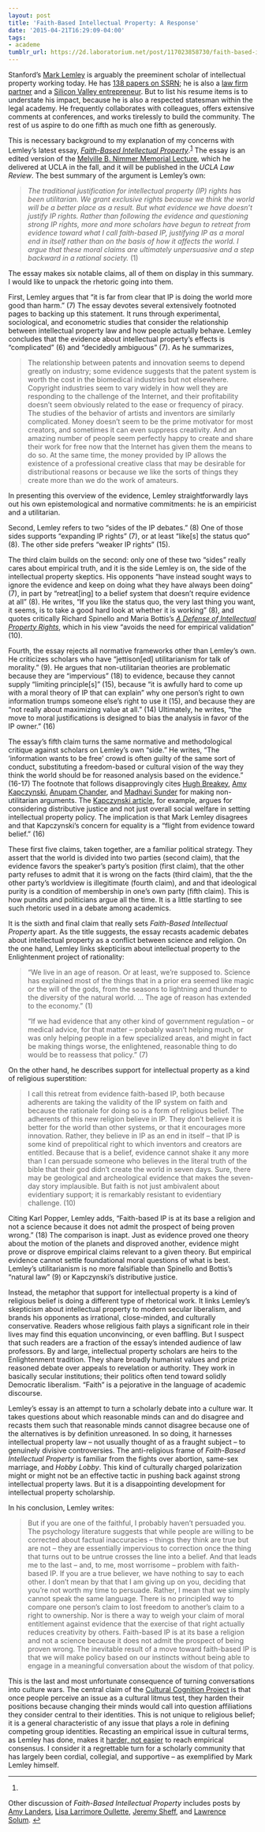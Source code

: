 ```yaml
---
layout: post
title: 'Faith-Based Intellectual Property: A Response'
date: '2015-04-21T16:29:09-04:00'
tags:
- academe
tumblr_url: https://2d.laboratorium.net/post/117023858730/faith-based-intellectual-property-a-response
---
```

Stanford’s [Mark Lemley](https://www.law.stanford.edu/profile/mark-a-lemley) is arguably the preeminent scholar of intellectual property working today. He has [138 papers on SSRN](http://papers.ssrn.com/sol3/cf_dev/AbsByAuth.cfm?per_id=32215); he is also a [law firm partner](http://durietangri.com/attorneys/mark-lemley) and a [Silicon Valley entrepreneur](http://en.wikipedia.org/wiki/Lex_Machina). But to list his resume items is to understate his impact, because he is also a respected statesman within the legal academy. He frequently collaborates with colleagues, offers extensive comments at conferences, and works tirelessly to build the community. The rest of us aspire to do one fifth as much one fifth as generously.

This is necessary background to my explanation of my concerns with Lemley’s latest essay, [_Faith-Based Intellectual Property_](http://papers.ssrn.com/sol3/papers.cfm?abstract_id=2587297).<sup id="fnref:1"><a href="#fn:1" class="footnote-ref" role="doc-noteref">1</a></sup> The essay is an edited version of the [Melville B. Nimmer Memorial Lecture](https://www.law.ucla.edu/news-and-events/1140/2014/11/13/melville-b-d--nimmer-memorial-lecture/), which he delivered at UCLA in the fall, and it will be published in the _UCLA Law Review_. The best summary of the argument is Lemley’s own:

> _The traditional justification for intellectual property (IP) rights has been utilitarian. We grant exclusive rights because we think the world will be a better place as a result. But what evidence we have doesn’t justify IP rights. Rather than following the evidence and questioning strong IP rights, more and more scholars have begun to retreat from evidence toward what I call faith-based IP, justifying IP as a moral end in itself rather than on the basis of how it affects the world. I argue that these moral claims are ultimately unpersuasive and a step backward in a rational society._ (1)

The essay makes six notable claims, all of them on display in this summary. I would like to unpack the rhetoric going into them.

First, Lemley argues that “it is far from clear that IP is doing the world more good than harm.” (7) The essay devotes several extensively footnoted pages to backing up this statement. It runs through experimental, sociological, and econometric studies that consider the relationship between intellectual property law and how people actually behave. Lemley concludes that the evidence about intellectual property’s effects is “complicated” (6) and “decidedly ambiguous” (7). As he summarizes,

> The relationship between patents and innovation seems to depend greatly on industry; some evidence suggests that the patent system is worth the cost in the biomedical industries but not elsewhere. Copyright industries seem to vary widely in how well they are responding to the challenge of the Internet, and their profitability doesn’t seem obviously related to the ease or frequency of piracy. The studies of the behavior of artists and inventors are similarly complicated. Money doesn’t seem to be the prime motivator for most creators, and sometimes it can even suppress creativity. And an amazing number of people seem perfectly happy to create and share their work for free now that the Internet has given them the means to do so. At the same time, the money provided by IP allows the existence of a professional creative class that may be desirable for distributional reasons or because we like the sorts of things they create more than we do the work of amateurs.

In presenting this overview of the evidence, Lemley straightforwardly lays out his own epistemological and normative commitments: he is an empiricist and a utilitarian.

Second, Lemley refers to two “sides of the IP debates.” (8) One of those sides supports “expanding IP rights” (7), or at least “like[s] the status quo” (8). The other side prefers “weaker IP rights” (15).

The third claim builds on the second: only one of these two “sides” really cares about empirical truth, and it is the side Lemley is on, the side of the intellectual property skeptics. His opponents “have instead sought ways to ignore the evidence and keep on doing what they have always been doing” (7), in part by “retreat[ing] to a belief system that doesn’t require evidence at all” (8). He writes, “If you like the status quo, the very last thing you want, it seems, is to take a good hard look at whether it is working” (8), and quotes critically Richard Spinello and Maria Bottis’s [_A Defense of Intellectual Property Rights_](http://www.amazon.com/A-Defense-Intellectual-Property-Rights/dp/1847203957), which in his view “avoids the need for empirical validation” (10).

Fourth, the essay rejects all normative frameworks other than Lemley’s own. He criticizes scholars who have “jettison[ed] utilitarianism for talk of morality.” (9). He argues that non-utilitarian theories are problematic because they are “impervious” (18) to evidence, because they cannot supply “limiting principle[s]” (15), because “it is awfully hard to come up with a moral theory of IP that can explain” why one person’s right to own information trumps someone else’s right to use it (15), and because they are “not really about maximizing value at all.” (14) Ultimately, he writes, “the move to moral justifications is designed to bias the analysis in favor of the IP owner.” (16)

The essay’s fifth claim turns the same normative and methodological critique against scholars on Lemley’s own “side.” He writes, “The ‘information wants to be free’ crowd is often guilty of the same sort of conduct, substituting a freedom-based or cultural vision of the way they think the world should be for reasoned analysis based on the evidence.” (16-17) The footnote that follows disapprovingly cites [Hugh Breakey](http://www.griffith.edu.au/criminology-law/key-centre-ethics-law-justice-governance/staff/dr-hugh-breakey), [Amy Kapczynski](http://www.law.yale.edu/faculty/AKapczynski.htm), [Anupam Chander](https://law.ucdavis.edu/faculty/chander/), and [Madhavi Sunder](https://law.ucdavis.edu/faculty/sunder/) for making non-utilitarian arguments. The [Kapczynski article](http://www.uclalawreview.org/?p=3401), for example, argues for considering distributive justice and not just overall social welfare in setting intellectual property policy. The implication is that Mark Lemley disagrees and that Kapczynski’s concern for equality is a “flight from evidence toward belief.” (16)

These first five claims, taken together, are a familiar political strategy. They assert that the world is divided into two parties (second claim), that the evidence favors the speaker’s party’s position (first claim), that the other party refuses to admit that it is wrong on the facts (third claim), that the the other party’s worldview is illegitimate (fourth claim), and and that ideological purity is a condition of membership in one’s own party (fifth claim). This is how pundits and politicians argue all the time. It is a little startling to see such rhetoric used in a debate among academics.

It is the sixth and final claim that really sets _Faith-Based Intellectual Property_ apart. As the title suggests, the essay recasts academic debates about intellectual property as a conflict between science and religion. On the one hand, Lemley links skepticism about intellectual property to the Enlightenment project of rationality:

> “We live in an age of reason. Or at least, we’re supposed to. Science has explained most of the things that in a prior era seemed like magic or the will of the gods, from the seasons to lightning and thunder to the diversity of the natural world. … The age of reason has extended to the economy.” (1)
> 
> “If we had evidence that any other kind of government regulation – or medical advice, for that matter – probably wasn’t helping much, or was only helping people in a few specialized areas, and might in fact be making things worse, the enlightened, reasonable thing to do would be to reassess that policy.” (7)

On the other hand, he describes support for intellectual property as a kind of religious superstition:

> I call this retreat from evidence faith-based IP, both because adherents are taking the validity of the IP system on faith and because the rationale for doing so is a form of religious belief. The adherents of this new religion believe in IP. They don’t believe it is better for the world than other systems, or that it encourages more innovation. Rather, they believe in IP as an end in itself – that IP is some kind of prepolitical right to which inventors and creators are entitled. Because that is a belief, evidence cannot shake it any more than I can persuade someone who believes in the literal truth of the bible that their god didn’t create the world in seven days. Sure, there may be geological and archeological evidence that makes the seven-day story implausible. But faith is not just ambivalent about evidentiary support; it is remarkably resistant to evidentiary challenge. (10)

Citing Karl Popper, Lemley adds, “Faith-based IP is at its base a religion and not a science because it does not admit the prospect of being proven wrong.” (18) The comparison is inapt. Just as evidence proved one theory about the motion of the planets and disproved another, evidence might prove or disprove empirical claims relevant to a given theory. But empirical evidence cannot settle foundational moral questions of what is best. Lemley’s utilitarianism is no more falsifiable than Spinello and Bottis’s “natural law” (9) or Kapczynski’s distributive justice.

Instead, the metaphor that support for intellectual property is a kind of religious belief is doing a different type of rhetorical work. It links Lemley’s skepticism about intellectual property to modern secular liberalism, and brands his opponents as irrational, close-minded, and culturally conservative. Readers whose religious faith plays a significant role in their lives may find this equation unconvincing, or even baffling. But I suspect that such readers are a fraction of the essay’s intended audience of law professors. By and large, intellectual property scholars are heirs to the Enlightenment tradition. They share broadly humanist values and prize reasoned debate over appeals to revelation or authority. They work in basically secular institutions; their politics often tend toward solidly Democratic liberalism. “Faith” is a pejorative in the language of academic discourse.

Lemley’s essay is an attempt to turn a scholarly debate into a culture war. It takes questions about which reasonable minds can and do disagree and recasts them such that reasonable minds cannot disagree because one of the alternatives is by definition unreasoned. In so doing, it harnesses intellectual property law – not usually thought of as a fraught subject – to genuinely divisive controversies. The anti-religious frame of _Faith-Based Intellectual Property_ is familiar from the fights over abortion, same-sex marriage, and _Hobby Lobby_. This kind of culturally charged polarization might or might not be an effective tactic in pushing back against strong intellectual property laws. But it is a disappointing development for intellectual property scholarship.

In his conclusion, Lemley writes:

> But if you are one of the faithful, I probably haven’t persuaded you. The psychology literature suggests that while people are willing to be corrected about factual inaccuracies – things they think are true but are not – they are essentially impervious to correction once the thing that turns out to be untrue crosses the line into a belief. And that leads me to the last – and, to me, most worrisome – problem with faith-based IP. If you are a true believer, we have nothing to say to each other. I don’t mean by that that I am giving up on you, deciding that you’re not worth my time to persuade. Rather, I mean that we simply cannot speak the same language. There is no principled way to compare one person’s claim to lost freedom to another’s claim to a right to ownership. Nor is there a way to weigh your claim of moral entitlement against evidence that the exercise of that right actually reduces creativity by others. Faith-based IP is at its base a religion and not a science because it does not admit the prospect of being proven wrong. The inevitable result of a move toward faith-based IP is that we will make policy based on our instincts without being able to engage in a meaningful conversation about the wisdom of that policy.

This is the last and most unfortunate consequence of turning conversations into culture wars. The central claim of the [Cultural Cognition Project](http://www.culturalcognition.net) is that once people perceive an issue as a cultural litmus test, they harden their positions because changing their minds would call into question affiliations they consider central to their identities. This is not unique to religious belief; it is a general characteristic of any issue that plays a role in defining competing group identities. Recasting an empirical issue in cultural terms, as Lemley has done, makes it [harder, not easier](http://papers.ssrn.com/sol3/papers.cfm?abstract_id=286205) to reach empirical consensus. I consider it a regrettable turn for a scholarly community that has largely been cordial, collegial, and supportive – as exemplified by Mark Lemley himself.

* * *

1. 

Other discussion of _Faith-Based Intellectual Property_ includes posts by [Amy Landers](http://prawfsblawg.blogs.com/prawfsblawg/2015/04/mark-lemelys-faith-based-intellectual-property.html), [Lisa Larrimore Oullette](http://writtendescription.blogspot.com/2015/04/lemley-on-faith-based-ip.html), [Jeremy Sheff](http://jeremysheff.com/2015/04/02/faith-based-vs-value-based-ip-on-the-lemley-merges-debate/), and [Lawrence Solum](http://lsolum.typepad.com/legaltheory/2015/04/lemley-on-non-consequentialist-justifications-for-intellectual-property.html).&nbsp;[↩︎](#fnref:1)

